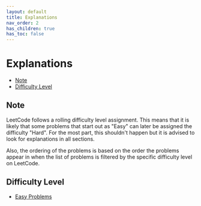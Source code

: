 ```yaml
---
layout: default
title: Explanations
nav_order: 2
has_children: true
has_toc: false
---
```


# <!-- omit in toc --> Explanations

- [Note](#note)
- [Difficulty Level](#difficulty-level)

## Note

LeetCode follows a rolling difficulty level assignment. This means that it is likely that some problems that start out as "Easy" can later be assigned the difficulty "Hard". For the most part, this shouldn't happen but it is advised to look for explanations in all sections.

Also, the ordering of the problems is based on the order the problems appear in when the list of problems is filtered by the specific difficulty level on LeetCode.

## Difficulty Level

- [Easy Problems](./easy/index.md)

